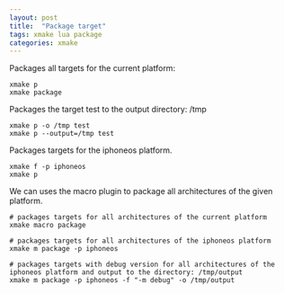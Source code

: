 ```yaml
---
layout: post
title:  "Package target"
tags: xmake lua package 
categories: xmake
---
```


Packages all targets for the current platform:

    xmake p
    xmake package

Packages the target test to the output directory: /tmp

    xmake p -o /tmp test
    xmake p --output=/tmp test

Packages targets for the iphoneos platform.

    xmake f -p iphoneos
    xmake p 

We can uses the macro plugin to package all architectures of the given platform.

    # packages targets for all architectures of the current platform
    xmake macro package 

    # packages targets for all architectures of the iphoneos platform
    xmake m package -p iphoneos

    # packages targets with debug version for all architectures of the iphoneos platform and output to the directory: /tmp/output
    xmake m package -p iphoneos -f "-m debug" -o /tmp/output
